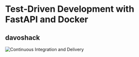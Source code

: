 # Test-Driven Development with FastAPI and Docker
## davoshack

![Continuous Integration and Delivery](https://github.com/davoshack/fastapi-tdd-docker/workflows/Continuous%20Integration%20and%20Delivery/badge.svg?branch=main)
